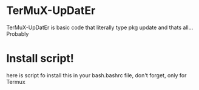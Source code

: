 # TerMuX-UpDatEr
TerMuX-UpDatEr is basic code that literally type pkg update and thats all... Probably 
# Install script!
here is script fo install this in your bash.bashrc file, don't forget, only for Termux
